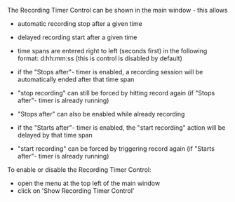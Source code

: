 The Recording Timer Control can be shown in the main window - this allows
- automatic recording stop after a given time
- delayed recording start after a given time
- time spans are entered right to left (seconds first) in the following format: d:hh:mm:ss
(this is control is disabled by default)

- if the "Stops after"- timer is enabled, a recording session  will be automatically ended after that time span
- "stop recording" can still be forced by hitting record again (if "Stops after"- timer is already running)
- "Stops after" can also be enabled while already recording

- if the "Starts after"- timer is enabled, the "start recording" action will be delayed by that time span
- "start recording" can be forced by triggering record again (if "Starts after"- timer is already running)

To enable or disable the Recording Timer Control:
- open the menu at the top left of the main window
- click on 'Show Recording Timer Control'